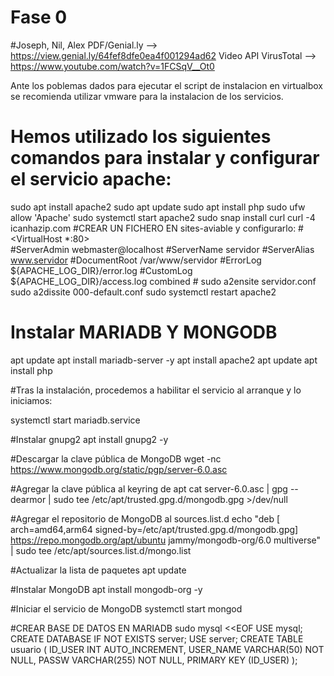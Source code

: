 # Fase 0
#Joseph, Nil, Alex
PDF/Genial.ly --> https://view.genial.ly/64fef8dfe0ea4f001294ad62
Video API VirusTotal --> https://www.youtube.com/watch?v=1FCSqV__Ot0

Ante los poblemas dados para ejecutar el script de instalacion en virtualbox se recomienda utilizar vmware para la instalacion de los servicios.

# Hemos utilizado los siguientes comandos para instalar y configurar el servicio apache:

sudo apt install apache2
sudo apt update
sudo apt install php
sudo ufw allow 'Apache'
sudo systemctl start apache2
sudo snap install curl
curl -4 icanhazip.com
#CREAR UN FICHERO EN sites-aviable y configurarlo:
#<VirtualHost *:80>      
#ServerAdmin webmaster@localhost
#ServerName servidor
#ServerAlias www.servidor
#DocumentRoot /var/www/servidor
#ErrorLog ${APACHE_LOG_DIR}/error.log
#CustomLog ${APACHE_LOG_DIR}/access.log combined
#</VirtualHost>
sudo a2ensite servidor.conf
sudo a2dissite 000-default.conf
sudo systemctl restart apache2

# Instalar MARIADB Y MONGODB

apt update
apt install mariadb-server -y
apt install apache2
apt update
apt install php

#Tras la instalación, procedemos a habilitar el servicio al arranque y lo iniciamos:

systemctl start mariadb.service
 
#Instalar gnupg2
apt install gnupg2 -y

#Descargar la clave pública de MongoDB
wget -nc https://www.mongodb.org/static/pgp/server-6.0.asc

#Agregar la clave pública al keyring de apt
cat server-6.0.asc | gpg --dearmor | sudo tee /etc/apt/trusted.gpg.d/mongodb.gpg >/dev/null

#Agregar el repositorio de MongoDB al sources.list.d
echo "deb [ arch=amd64,arm64 signed-by=/etc/apt/trusted.gpg.d/mongodb.gpg] https://repo.mongodb.org/apt/ubuntu jammy/mongodb-org/6.0 multiverse" | sudo tee /etc/apt/sources.list.d/mongo.list

#Actualizar la lista de paquetes
apt update

#Instalar MongoDB
apt install mongodb-org -y

#Iniciar el servicio de MongoDB
systemctl start mongod

#CREAR BASE DE DATOS EN MARIADB
sudo mysql <<EOF
USE mysql;
CREATE DATABASE IF NOT EXISTS server;
USE server;
CREATE TABLE usuario (
    ID_USER INT AUTO_INCREMENT,
    USER_NAME VARCHAR(50) NOT NULL,
    PASSW VARCHAR(255) NOT NULL,
    PRIMARY KEY (ID_USER)
);
